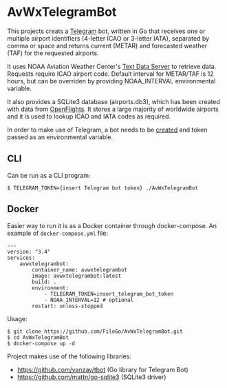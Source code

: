 # AvWxTelegramBot

This projects creats a [Telegram](https://telegram.org/) bot, written in Go that receives one or multiple airport identifiers (4-letter ICAO or 3-letter IATA), separated by comma or space and returns current (METAR) and forecasted weather (TAF) for the requested airports.

It uses NOAA Aviation Weather Center's [Text Data Server](https://www.aviationweather.gov/dataserver) to retrieve data. Requests require ICAO airport code. Default interval for METAR/TAF is 12 hours, but can be overriden by providing NOAA_INTERVAL environmental variable.

It also provides a SQLite3 database (airports.db3), which has been created with data from [OpenFlights](https://openflights.org/data.html#airport). It stores a large majority of worldwide airports and it is used to lookup ICAO and IATA codes as required.

In order to make use of Telegram, a bot needs to be [created](https://core.telegram.org/bots#6-botfather) and token passed as an environmental variable.

## CLI
Can be run as a CLI program:
```
$ TELEGRAM_TOKEN={insert Telegram bot token} ./AvWxTelegramBot
```

## Docker
Easier way to run it is as a Docker container through docker-compose. An example of `docker-compose.yml` file:

```
---
version: "3.4"
services:
    avwxtelegrambot:
        container_name: avwxtelegrambot
        image: avwxtelegrambot:latest
        build: .
        environment: 
            - TELEGRAM_TOKEN=insert_telegram_bot_token
            - NOAA_INTERVAL=12 # optional
        restart: unless-stopped
```

Usage:
```
$ git clone https://github.com/FileGo/AvWxTelegramBot.git
$ cd AvWxTelegramBot
$ docker-compose up -d
```


Project makes use of the following libraries:

* https://github.com/yanzay/tbot (Go library for Telegram Bot)
* https://github.com/mattn/go-sqlite3 (SQLite3 driver)
